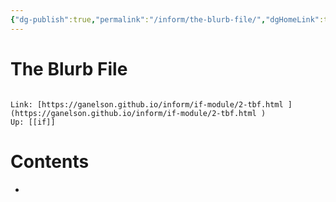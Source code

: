 ```yaml
---
{"dg-publish":true,"permalink":"/inform/the-blurb-file/","dgHomeLink":true,"dgPassFrontmatter":false}
---
```


# The Blurb File
```ad-info

Link: [https://ganelson.github.io/inform/if-module/2-tbf.html ](https://ganelson.github.io/inform/if-module/2-tbf.html )
Up: [[if]]
```

# Contents
- 